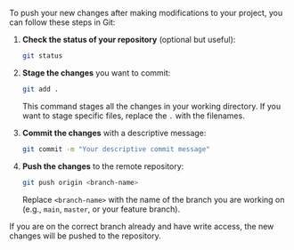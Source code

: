 To push your new changes after making modifications to your project, you can follow these steps in Git:

1. **Check the status of your repository** (optional but useful):
   ```bash
   git status
   ```

2. **Stage the changes** you want to commit:
   ```bash
   git add .
   ```
   This command stages all the changes in your working directory. If you want to stage specific files, replace the `.` with the filenames.

3. **Commit the changes** with a descriptive message:
   ```bash
   git commit -m "Your descriptive commit message"
   ```

4. **Push the changes** to the remote repository:
   ```bash
   git push origin <branch-name>
   ```
   Replace `<branch-name>` with the name of the branch you are working on (e.g., `main`, `master`, or your feature branch).

If you are on the correct branch already and have write access, the new changes will be pushed to the repository.